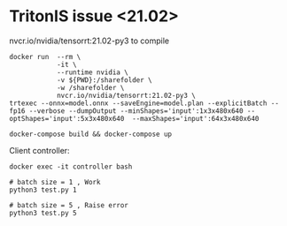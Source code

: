 # TritonIS issue <21.02>
nvcr.io/nvidia/tensorrt:21.02-py3 to compile
```
docker run  --rm \
            -it \
            --runtime nvidia \
            -v ${PWD}:/sharefolder \
            -w /sharefolder \
            nvcr.io/nvidia/tensorrt:21.02-py3 \
trtexec --onnx=model.onnx --saveEngine=model.plan --explicitBatch --fp16 --verbose --dumpOutput --minShapes='input':1x3x480x640 --optShapes='input':5x3x480x640  --maxShapes='input':64x3x480x640
```

```
docker-compose build && docker-compose up
```

Client controller:
```
docker exec -it controller bash

# batch size = 1 , Work
python3 test.py 1

# batch size = 5 , Raise error
python3 test.py 5 
```